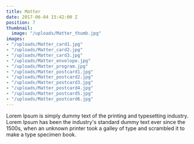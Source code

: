 ```yaml
---
title: Matter
date: 2017-06-04 15:42:00 Z
position: 7
thumbnail:
  image: "/uploads/Matter_thumb.jpg"
images:
- "/uploads/Matter_card1.jpg"
- "/uploads/Matter_card2.jpg"
- "/uploads/Matter_card3.jpg"
- "/uploads/Matter_envelope.jpg"
- "/uploads/Matter_program.jpg"
- "/uploads/Matter_postcard1.jpg"
- "/uploads/Matter_postcard2.jpg"
- "/uploads/Matter_postcard3.jpg"
- "/uploads/Matter_postcard4.jpg"
- "/uploads/Matter_postcard5.jpg"
- "/uploads/Matter_postcard6.jpg"
---
```


Lorem Ipsum is simply dummy text of the printing and typesetting industry. Lorem Ipsum has been the industry's standard dummy text ever since the 1500s, when an unknown printer took a galley of type and scrambled it to make a type specimen book.